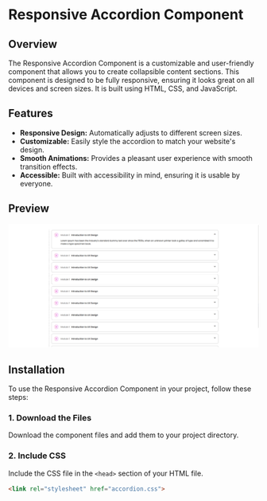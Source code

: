 # Responsive Accordion Component

## Overview

The Responsive Accordion Component is a customizable and user-friendly component that allows you to create collapsible content sections. This component is designed to be fully responsive, ensuring it looks great on all devices and screen sizes. It is built using HTML, CSS, and JavaScript.

## Features

- **Responsive Design:** Automatically adjusts to different screen sizes.
- **Customizable:** Easily style the accordion to match your website's design.
- **Smooth Animations:** Provides a pleasant user experience with smooth transition effects.
- **Accessible:** Built with accessibility in mind, ensuring it is usable by everyone.

## Preview

![Accordion Component Preview](https://raw.githubusercontent.com/AroshaRavishan/Accordion-Component-Responsive/main/sample-image.png)

## Installation

To use the Responsive Accordion Component in your project, follow these steps:

### 1. Download the Files

Download the component files and add them to your project directory.

### 2. Include CSS

Include the CSS file in the `<head>` section of your HTML file.

```html
<link rel="stylesheet" href="accordion.css">
